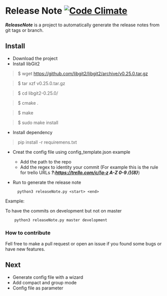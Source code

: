 # Release Note [![Code Climate](https://codeclimate.com/github/sveneruso/releasenote/badges/gpa.svg)](https://codeclimate.com/github/sveneruso/releasenote)
***ReleaseNote*** is a project to automatically generate the release notes from git tags or branch.

## Install
- Download the project
- Install libGit2  

> $ wget https://github.com/libgit2/libgit2/archive/v0.25.0.tar.gz

> $ tar xzf v0.25.0.tar.gz

> $ cd libgit2-0.25.0/

> $ cmake .

> $ make

> $ sudo make install

- Install dependency
> pip install -r requiremens.txt

- Creat the config file using config_template.json example
	- Add the path to the repo
	- Add the regex to identity your commit (For example this is the rule for trello URLs ***?:https://trello.com/c/[a-z A-Z 0-9 \/]{8}***)
- Run to generate the release note

		python3 releaseNote.py <start> <end>

Example:

To have the commits on development but not on master
		
		python3 releaseNote.py master development

### How to contribute
Fell free to make a pull request or open an issue if you found some bugs or have new features.

## Next
- Generate config file with a wizard
- Add compact and group mode
- Config file as parameter
